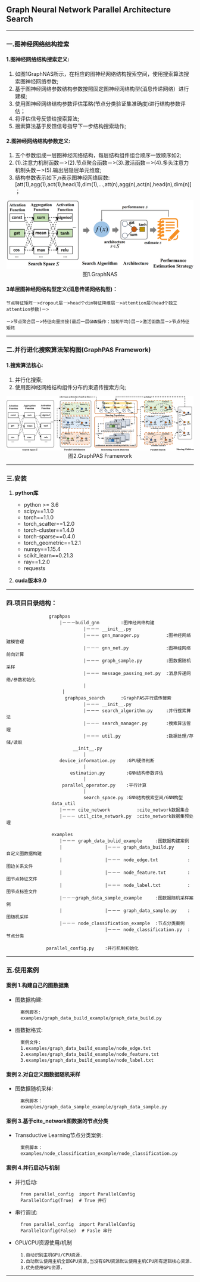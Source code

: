 ## Graph Neural Network Parallel Architecture Search
---
### 一.图神经网络结构搜索

#### 1.图神经网络结构搜索定义:

1. 如图1GraphNAS所示，在相应的图神经网络结构搜索空间，使用搜索算法搜索图神经网络参数;
2. 基于图神经网络参数结构参数按照固定图神经网络构型(消息传递网络）进行建模;
3. 使用图神经网络结构参数评估策略(节点分类验证集准确度)进行结构参数评估；
4. 将评估信号反馈给搜索算法;
5. 搜索算法基于反馈信号指导下一步结构搜索动作;

#### 2.图神经网络结构参数定义:

1. 五个参数组成一层图神经网络结构，每层结构组件组合顺序一致顺序如2;
2. (1).注意力机制函数－>(2).节点聚合函数－>(3).激活函数－>(4).多头注意力机制头数－>(5).输出层隐层单元维度;
3. 结构参数表示如下,n表示图神经网络层数:
        [att(1),agg(1),act(1),head(1),dim(1),...,att(n),agg(n),act(n),head(n),dim(n)]；

<div align=center><img src="pic/graphnas.png" width="650"/>图1.GraphNAS</div>

#### 3单层图神经网络构型定义(消息传递网络构型)：
   
    节点特征矩阵－>dropout层－>head个dim特征降维层－>attention层(head个独立attention参数)－>
    
    －>节点聚合层－>特征向量拼接(最后一层GNN操作：加和平均)层－>激活函数层－>节点特征矩阵
---
### 二.并行进化搜索算法架构图(GraphPAS Framework)

#### 1.搜索算法核心:
1. 并行化搜索;
2. 使用图神经网络结构组件分布约束遗传搜索方向;
  
<div align=center><img src="pic/graphpas_framework.png" />图2.GraphPAS Framework</div>

---

### 三.安装

1. **python库**

    - python >= 3.6
    - scipy==1.1.0
    - torch==1.1.0
    - torch_scatter==1.2.0
    - torch-cluster==1.4.0
    - torch-sparse==0.4.0
    - torch_geometric==1.2.1
    - numpy==1.15.4
    - scikit_learn==0.21.3
    - ray==1.2.0
    - requests


2. **cuda版本9.0**

---
### 四.项目目录结构：

                    graphpas
                        |－－－build_gnn        :图神经网络构建
                                 |－－－ __init__.py
                                 |－－－ gnn_manager.py          :图神经网络建模管理 
                                 |－－－ gnn_net.py　　　         :图神经网络前向计算
                                 |－－－ graph_sample.py         :图数据随机采样
                                 |－－－ message_passing_net.py  :消息传递网络/参数初始化   
                                 |
                   		 |
                          graphpas_search      :GraphPAS并行遗传搜索
                                 |－－－ __init__.py
                                 |－－－ search_algorithm.py     :并行搜索算法
                                 |－－－ search_manager.py       :搜索算法管理
                                 |－－－ util.py                 :数据处理/存储/读取
                             __init__.py
                                 |
                        device_information.py    :GPU硬件判断
                                 |
                            estimation.py        :GNN结构参数评估
                                 |
                         parallel_operator.py    :平行计算
                                 |
                                 search_space.py :GNN结构搜索空间/GNN构型
                     data_util
                        |－－－ cite_network          :cite_network数据集合
                        |－－－ util_cite_network.py  :cite_network数据集预处理

                     examples
                        |－－－ graph_data_bulid_example     :图数据构建案例
                        |                |－－－ graph_data_build.py     :自定义图数据构建
                        |                |－－－ node_edge.txt           :图边关系文件
                        |                |－－－ node_feature.txt        :图节点特征文件
                        |                |－－－ node_label.txt          :图节点标签文件 
                        |－－－graph_data_sample_example     :图数据随机采样案例
                        |                |－－－ graph_data_sample.py    :图随机采样
                        |－－－ node_classification_example  :节点分类案例
                                         |－－－ node_classification.py  :节点分类
                                         
                   parallel_config.py    :并行机制初始化
---
### 五.使用案例

#### 案例 1.构建自己的图数据集

- 图数据构建:
        
        案例脚本:
        examples/graph_data_build_example/graph_data_build.py
        
- 图数据格式:
        
        案例文件:
        1.examples/graph_data_build_example/node_edge.txt
        2.examples/graph_data_build_example/node_feature.txt
        3.examples/graph_data_build_example/node_label.txt

#### 案例 2.对自定义图数据随机采样

- 图数据随机采样:

        案例脚本：
        examples/graph_data_sample_example/graph_data_sample.py 

#### 案例 3.基于cite_network图数据的节点分类    

- Transductive Learning节点分类案例:

        案例脚本：
        examples/node_classification_example/node_classification.py

#### 案例 4.并行启动与机制

- 并行启动:

        from parallel_config  import ParallelConfig
        ParallelConfig(True)  # True 并行

- 串行调试:

        from parallel_config  import ParallelConfig
        ParallelConfig(False)  # Fasle 串行

- GPU/CPU资源使用/机制

        1.自动识别主机GPU/CPU资源.
        2.自动默认使用主机全部GPU资源,当没有GPU资源默认使用主机CPU所有逻辑核心资源.
        3.优先使用GPU资源.      
---
